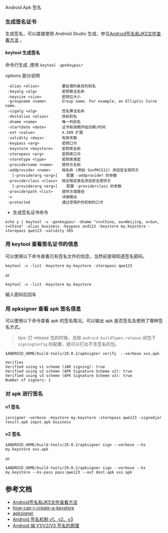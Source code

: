 Android Apk 签名

### 生成签名证书

生成签名，可以直接使用 Android Studio 生成，参见[Android签名和JKS文件查看方法](https://www.jianshu.com/p/81c6c7d3390a) 。

#### keytool 生成签名

命令行生成 ,使用 `keytool -genkeypair`

options 部分说明

```shell
 -alias <alias>          要处理的条目的别名
 -keyalg <alg>           密钥算法名称
 -keysize <size>         密钥位大小
 -groupname <name>       Group name. For example, an Elliptic Curve name.
 -sigalg <alg>           签名算法名称
 -destalias <alias>      目标别名
 -dname <name>           唯一判别名
 -startdate <date>       证书有效期开始日期/时间
 -ext <value>            X.509 扩展
 -validity <days>        有效天数
 -keypass <arg>          密钥口令
 -keystore <keystore>    密钥库名称
 -storepass <arg>        密钥库口令
 -storetype <type>       密钥库类型
 -providername <name>    提供方名称
 -addprovider <name>     按名称 (例如 SunPKCS11) 添加安全提供方
   [-providerarg <arg>]    配置 -addprovider 的参数
 -providerclass <class>  按全限定类名添加安全提供方
   [-providerarg <arg>]    配置 -providerclass 的参数
 -providerpath <list>    提供方类路径
 -v                      详细输出
 -protected              通过受保护的机制的口令
```

- 生成签名证书命令

```shell
echo y | keytool -v -genkeypair -dname "cn=China, ou=Beijing, o=Sun, c=China" -alias business -keypass asd123 -keystore my.keystore -storepass qwe123 -validity 365
```

### 用 keytool 查看签名证书的信息

可以使用以下命令查看已有签名文件的信息，当然前提得知道签名密码。

```shell
keytool -v -list -keystore my.keystore -storepass qwe123
```

or

```shell
keytool -v -list -keystore my.keystore
```

输入密码后回车


### 用 apksigner 查看 apk 签名信息

可以使用以下命令查看 apk 的签名情况。可以输出 apk 是否签名及使用了哪种签名方式。

> tips: 打 release 包的时候，去除 `android.buildTypes.release` 闭包下 `signingConfig` 的配置，就可以打出不含签名的包。

```
$ANDROID_HOME/build-tools/29.0.2/apksigner verify  --verbose xxx.apk
```

```
Verifies
Verified using v1 scheme (JAR signing): true
Verified using v2 scheme (APK Signature Scheme v2): true
Verified using v3 scheme (APK Signature Scheme v3): true
Number of signers: 1
```

### 对 apk 进行签名

#### v1 签名

```
jarsigner -verbose -keystore my.keystore -storepass qwe123 -signedjar result.apk input.apk business
```

#### v2 签名

```
$ANDROID_HOME/build-tools/29.0.2/apksigner sign --verbose --ks my.keystore xxx.apk
```

or

```
$ANDROID_HOME/build-tools/29.0.2/apksigner sign --verbose --ks my.keystore --ks-pass pass:qwe123 --out dest.apk xxx.apk
```

## 参考文档

- [Android签名和JKS文件查看方法](https://www.jianshu.com/p/81c6c7d3390a)
- [how-can-i-create-a-keystore](https://stackoverflow.com/questions/3997748/how-can-i-create-a-keystore)
- [apksigner](https://developer.android.com/studio/command-line/apksigner)
- [Android 签名机制 v1、v2、v3](https://mp.weixin.qq.com/s?__biz=MzIyNTY1MDc4NQ==&mid=2247483933&idx=1&sn=91db6685ff16e832897fb31215b1c44b)
- [Android 端 V1/V2/V3 签名的原理](https://zhuanlan.zhihu.com/p/108034286)